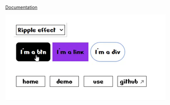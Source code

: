 [Documentation](https://unixnexo.github.io/reaction/)


![Demo](./public/Recording2024-08-30180503-ezgif.com-video-to-gif-converter.gif)